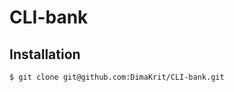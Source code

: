 CLI-bank
========================

Installation
------------

```bash
$ git clone git@github.com:DimaKrit/CLI-bank.git

```
